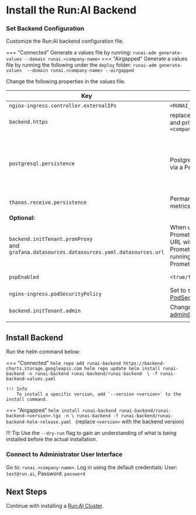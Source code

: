 
# Install the Run:AI Backend 

### Set Backend Configuration

Customize the Run:AI backend configuration file.

=== "Connected"
    Generate a values file by running:
    ```
    runai-adm generate-values --domain runai.<company-name>
    ```
=== "Airgapped"
    Generate a values file by running the following under the `deploy` folder:
    ```
    runai-adm generate-values  --domain runai.<company-name> --airgapped
    ```



Change the following properties in the values file. 

|  Key     |   Change   | Description |
|----------|----------|-------------| 
| `nginx-ingress.controller.externalIPs` | `<RUNAI_IP_ADDRESS>` | IP address allocated for Run:AI.  |
| `backend.https` | replace `key` and `crt` with public and private keys for `runai.<company-name>` |
| `postgresql.persistence` | PostgreSQL permanent storage via a Persistent Volume.  | You can either use `storageClassName` to create a PV automatically or set `nfs.server` and `nfs.path` to provide the network file storage for the PV. The folder in the path should be pre-created and have full access rights |
| `thanos.receive.persistence` | Permanent storage for Run:AI metrics | See Postresql persistence above. Can use the same location |
||||
| __Optional:__ |
| `backend.initTenant.promProxy` <br> and <br> `grafana.datasources.datasources.yaml.datasources.url` | When using an existing Promethues service, replace this URL with the URL of the existing Prometheus service (obtain by running `kubectl get svc` on the Prometheus namespace) | Internal URL to Promethues server |
| `pspEnabled` | `<true/false>` | Set to `true` if using [PodSecurityPolicy](https://kubernetes.io/docs/concepts/policy/pod-security-policy/){target=_blank} | 
| `nginx-ingress.podSecurityPolicy` |  Set to `true` if using [PodSecurityPolicy](https://kubernetes.io/docs/concepts/policy/pod-security-policy/){target=_blank} |
| `backend.initTenant.admin` | Change password for admin@run.ai | This user is the master Backend administrator | 
|<img width=1300/>|||



## Install Backend

Run the helm command below:


=== "Connected"
    ```
    helm repo add runai-backend https://backend-charts.storage.googleapis.com
    helm repo update
    helm install runai-backend -n runai-backend runai-backend/runai-backend  \
        -f runai-backend-values.yaml
    ```

    !!! Info
        To install a specific version, add `--version <version>` to the install command.

=== "Airgapped"
    ```
    helm install runai-backend runai-backend/runai-backend-<version>.tgz -n \
        runai-backend -f runai-backend/runai-backend-helm-release.yaml 
    ```
    (replace `<version>` with the backend version)

!!! Tip
    Use the  `--dry-run` flag to gain an understanding of what is being installed before the actual installation. 

### Connect to Administrator User Interface

Go to: `runai.<company-name>`. Log in using the default credentials: User: `test@run.ai`, Password: `password`
<!-- 
### (Optional) LDAP Configuration

Follow the [LDAP Integration](ldap-integration.md) instructions. -->

## Next Steps

Continue with installing a [Run:AI Cluster](cluster.md).

